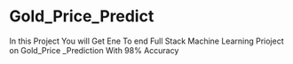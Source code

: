 # Gold_Price_Predict
In this Project You will Get Ene To end Full Stack Machine Learning Prioject on Gold_Price _Prediction With 98% Accuracy
